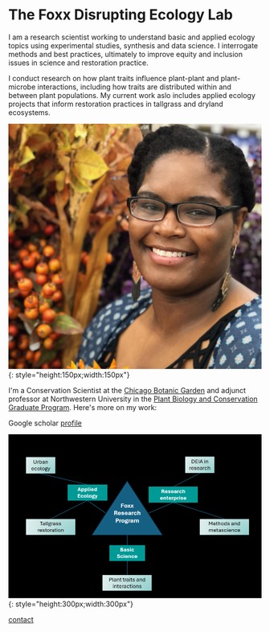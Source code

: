 # The Foxx Disrupting Ecology Lab

I am a research scientist working to understand basic and applied ecology topics using experimental studies, synthesis and data science. I interrogate methods and best practices, ultimately to improve equity and inclusion issues in science and restoration practice.

I conduct research on how plant traits influence plant-plant and plant-microbe interactions, including how traits are distributed within and between plant populations. My current work aslo includes applied ecology projects that inform restoration practices in tallgrass and dryland ecosystems.

![](Foxx_headshot.jpg){: style="height:150px;width:150px"}


I'm a Conservation Scientist at the [Chicago Botanic Garden](https://www.chicagobotanic.org/research) and adjunct professor at Northwestern University in the [Plant Biology and Conservation Graduate Program](https://plantbiology.northwestern.edu/). Here's more on my work:

Google scholar [profile](https://scholar.google.com/citations?user=nlWrL0YAAAAJ&hl=en)

![](Foxx_research_map.png){: style="height:300px;width:300px"}

[contact](mailto:afoxx@chicagobotanic.org)
